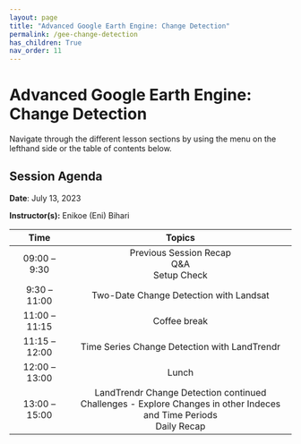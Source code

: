 ```yaml
---
layout: page
title: "Advanced Google Earth Engine: Change Detection"
permalink: /gee-change-detection
has_children: True
nav_order: 11
---
```


# Advanced Google Earth Engine: Change Detection
Navigate through the different lesson sections by using the menu on the lefthand side or the table of contents below.

## Session Agenda
**Date**: July 13, 2023

**Instructor(s):** Enikoe (Eni) Bihari

|Time           |  Topics       |
|:-------------:|:-------------:|
| 09:00 – 9:30  | Previous Session Recap <br> Q&A <br> Setup Check |
| 9:30 – 11:00  | Two-Date Change Detection with Landsat |
| 11:00 – 11:15 | Coffee break |
| 11:15 – 12:00 | Time Series Change Detection with LandTrendr |
| 12:00 – 13:00 | Lunch |
| 13:00 –15:00  | LandTrendr Change Detection continued <br> Challenges - Explore Changes in other Indeces and Time Periods <br> Daily Recap |